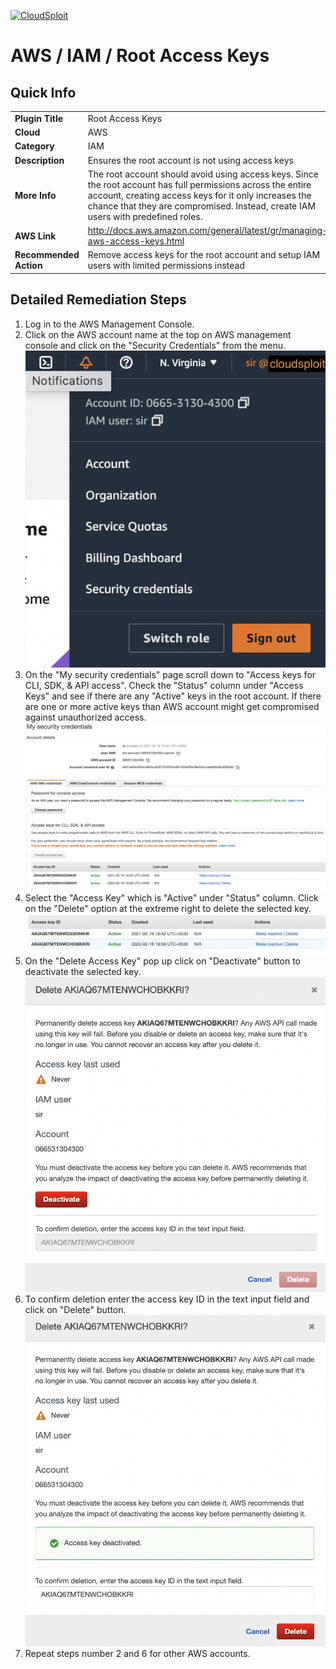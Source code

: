 [![CloudSploit](https://cloudsploit.com/img/logo-new-big-text-100.png "CloudSploit")](https://cloudsploit.com)

# AWS / IAM / Root Access Keys

## Quick Info

| | |
|-|-|
| **Plugin Title** | Root Access Keys |
| **Cloud** | AWS |
| **Category** | IAM |
| **Description** | Ensures the root account is not using access keys |
| **More Info** | The root account should avoid using access keys. Since the root account has full permissions across the entire account, creating access keys for it only increases the chance that they are compromised. Instead, create IAM users with predefined roles. |
| **AWS Link** | http://docs.aws.amazon.com/general/latest/gr/managing-aws-access-keys.html |
| **Recommended Action** | Remove access keys for the root account and setup IAM users with limited permissions instead |

## Detailed Remediation Steps
1. Log in to the AWS Management Console.
2. Click on the AWS account name at the top on AWS management console and click on the "Security Credentials" from the menu.</br><img src="/resources/aws/iam/root-access-keys/step2.png"/>
3. On the "My security credentials" page scroll down to "Access keys for CLI, SDK, & API access". Check the "Status" column under "Access Keys" and see if there are any "Active" keys in the root account. If there are one or more active keys than AWS account might get compromised against unauthorized access.</br><img src="/resources/aws/iam/root-access-keys/step3.png"/>
4. Select the "Access Key" which is "Active" under "Status" column. Click on the "Delete" option at the extreme right to delete the selected key.</br><img src="/resources/aws/iam/root-access-keys/step4.png"/>
5. On the "Delete Access Key" pop up click on "Deactivate" button to deactivate the selected key.</br><img src="/resources/aws/iam/root-access-keys/step5.png"/>
6. To confirm deletion enter the access key ID in the text input field and click on "Delete" button. </br><img src="/resources/aws/iam/root-access-keys/step6.png"/>
7. Repeat steps number 2 and 6 for other AWS accounts.</br>
